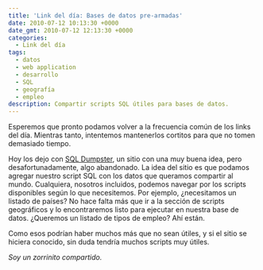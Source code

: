 ```yaml
---
title: 'Link del día: Bases de datos pre-armadas'
date: 2010-07-12 10:13:30 +0000
date_gmt: 2010-07-12 12:13:30 +0000
categories:
  - Link del día
tags:
  - datos
  - web application
  - desarrollo
  - SQL
  - geografía
  - empleo
description: Compartir scripts SQL útiles para bases de datos.
---
```



Esperemos que pronto podamos volver a la frecuencia común de los links del día. Mientras tanto, intentemos mantenerlos cortitos para que no tomen demasiado tiempo.

Hoy los dejo con [SQL Dumpster](http://www.sqldumpster.com/), un sitio con una muy buena idea, pero desafortunadamente, algo abandonado. La idea del sitio es que podamos agregar nuestro script SQL con los datos que queramos compartir al mundo. Cualquiera, nosotros incluidos, podemos navegar por los scripts disponibles según lo que necesitemos. Por ejemplo,  ¿necesitamos un listado de países? No hace falta más que ir a la sección de scripts geográficos y lo encontraremos listo para ejecutar en nuestra base de datos.  ¿Queremos un listado de tipos de empleo? Ahí están.

Como esos podrían haber muchos más que no sean útiles, y si el sitio se hiciera conocido, sin duda tendría muchos scripts muy útiles.

_Soy un zorrinito compartido._
